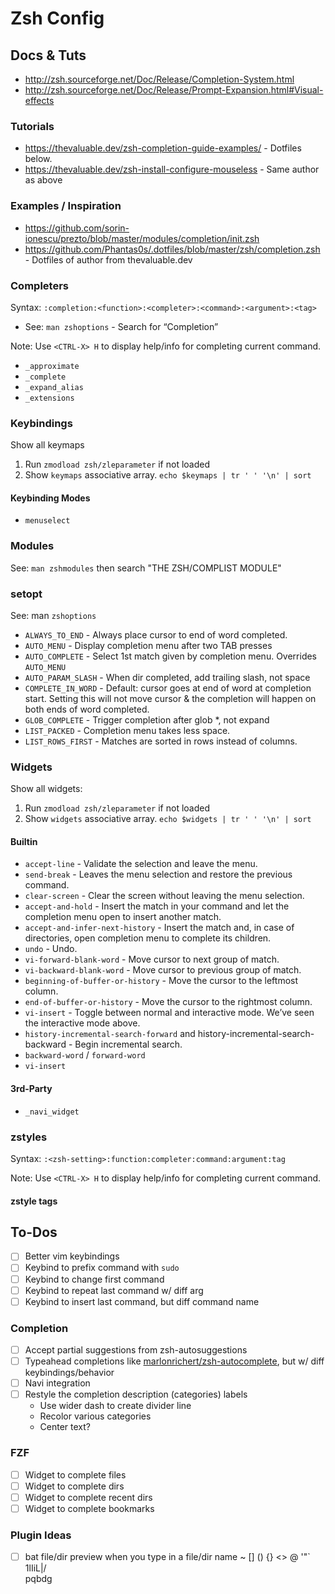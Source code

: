 # Zsh Config

## Docs & Tuts

- <http://zsh.sourceforge.net/Doc/Release/Completion-System.html>
- <http://zsh.sourceforge.net/Doc/Release/Prompt-Expansion.html#Visual-effects>

### Tutorials

- <https://thevaluable.dev/zsh-completion-guide-examples/> - Dotfiles below.
- <https://thevaluable.dev/zsh-install-configure-mouseless> - Same author as above

### Examples / Inspiration

- <https://github.com/sorin-ionescu/prezto/blob/master/modules/completion/init.zsh>
- <https://github.com/Phantas0s/.dotfiles/blob/master/zsh/completion.zsh> - Dotfiles of author from thevaluable.dev

### Completers

Syntax: `:completion:<function>:<completer>:<command>:<argument>:<tag>`

- See: `man zshoptions` - Search for “Completion”

Note: Use `<CTRL-X> H` to display help/info for completing current command.

- `_approximate`
- `_complete`
- `_expand_alias`
- `_extensions`

### Keybindings

Show all keymaps

1. Run `zmodload zsh/zleparameter` if not loaded
2. Show `keymaps` associative array.
   `echo $keymaps | tr ' ' '\n' | sort`

#### Keybinding Modes

- `menuselect`

### Modules

See: `man zshmodules` then search "THE ZSH/COMPLIST MODULE"

### setopt

See: man `zshoptions`

- `ALWAYS_TO_END` - Always place cursor to end of word completed.
- `AUTO_MENU` - Display completion menu after two TAB presses
- `AUTO_COMPLETE` - Select 1st match given by completion menu. Overrides `AUTO_MENU`
- `AUTO_PARAM_SLASH` - When dir completed, add trailing slash, not space
- `COMPLETE_IN_WORD` - Default: cursor goes at end of word at completion start. Setting this will not move cursor & the completion will happen on both ends of word completed.
- `GLOB_COMPLETE` - Trigger completion after glob \*, not expand
- `LIST_PACKED` - Completion menu takes less space.
- `LIST_ROWS_FIRST` - Matches are sorted in rows instead of columns.

### Widgets

Show all widgets:

1. Run `zmodload zsh/zleparameter` if not loaded
2. Show `widgets` associative array.
   `echo $widgets | tr ' ' '\n' | sort`

#### Builtin

- `accept-line` - Validate the selection and leave the menu.
- `send-break` - Leaves the menu selection and restore the previous command.
- `clear-screen` - Clear the screen without leaving the menu selection.
- `accept-and-hold` - Insert the match in your command and let the completion menu open to insert another match.
- `accept-and-infer-next-history` - Insert the match and, in case of directories, open completion menu to complete its children.
- `undo` - Undo.
- `vi-forward-blank-word` - Move cursor to next group of match.
- `vi-backward-blank-word` - Move cursor to previous group of match.
- `beginning-of-buffer-or-history` - Move the cursor to the leftmost column.
- `end-of-buffer-or-history` - Move the cursor to the rightmost column.
- `vi-insert` - Toggle between normal and interactive mode. We’ve seen the interactive mode above.
- `history-incremental-search-forward` and history-incremental-search-backward - Begin incremental search.
- `backward-word` / `forward-word`
- `vi-insert`

#### 3rd-Party

- `_navi_widget`

### zstyles

Syntax: `:<zsh-setting>:function:completer:command:argument:tag`

Note: Use `<CTRL-X> H` to display help/info for completing current command.

#### zstyle tags

## To-Dos

- [ ] Better vim keybindings
- [ ] Keybind to prefix command with `sudo`
- [ ] Keybind to change first command
- [ ] Keybind to repeat last command w/ diff arg
- [ ] Keybind to insert last command, but diff command name

### Completion

- [ ] Accept partial suggestions from zsh-autosuggestions
- [ ] Typeahead completions like [marlonrichert/zsh-autocomplete](https://github.com/marlonrichert/zsh-autocomplete), but w/ diff keybindings/behavior
- [ ] Navi integration
- [ ] Restyle the completion description (categories) labels
  - Use wider dash to create divider line
  - Recolor various categories
  - Center text?

### FZF

- [ ] Widget to complete files
- [ ] Widget to complete dirs
- [ ] Widget to complete recent dirs
- [ ] Widget to complete bookmarks

### Plugin Ideas

- [ ] bat file/dir preview when you type in a file/dir name
      ~
      []
      ()
      {}
      <>
      @
      '"`
      1lIiL|/\
      pqbdg
